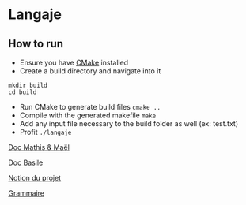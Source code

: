 # Langaje

## How to run
- Ensure you have [CMake](https://cmake.org) installed
- Create a build directory and navigate into it
```
mkdir build
cd build
```
- Run CMake to generate build files `cmake ..`
- Compile with the generated makefile `make`
- Add any input file necessary to the build folder as well (ex: test.txt)
- Profit `./langaje`

[Doc Mathis & Maël](https://docs.google.com/document/d/1VsdduxMZETadTSWqghP0HkSKkw1Cz9yDXKlgbukrKjc/edit#heading=h.nz9gn4fvt66n)

[Doc Basile](https://docs.google.com/document/d/1VzRkkxEQbSoI8ECCPc5HEXL5z2oAKIWc70UsFsiNCYg/edit#heading=h.844rviq6tix5)

[Notion du projet](https://nospy.notion.site/Projet-Cr-ation-d-un-Interpr-teur-de-Langage-de-Programmation-e890d1624945429eafc4ce91cbcce315)

[Grammaire](https://docs.google.com/document/d/1rd1pEMWuwWjkYAj2zaqezXZwYlBjGoyGMTFtVf_6ZBo/edit?usp=sharing)
